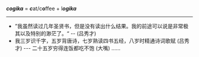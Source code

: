 
***cogika*** = ***c***at/c**o**ffee + l***ogika***

----

- ”我虽然读过几年圣贤书，但是没有读出什么结果。我的前途可以说是非常极其以及特别的渺茫了。“ -- (吕秀才)
- 我三岁识千字，五岁背唐诗，七岁熟读四书五经，八岁时精通诗词歌赋 (吕秀才) --- 二十五岁穷得连饭都吃不饱 (大嘴) ......

